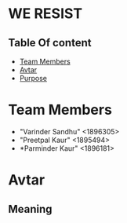 # WE RESIST
## Table Of content

* [Team Members](#team-members)
* [Avtar](#Display-Avtar)
* [Purpose](#Goals)

# <a name="team-members"></a>Team Members
* "Varinder Sandhu" <1896305>
* "Preetpal Kaur"   <1895494>
* *Parminder Kaur"  <1896181>

# Avtar
## Meaning
